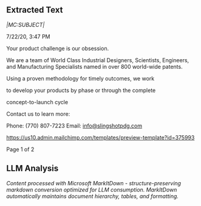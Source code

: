 ## Extracted Text
*|MC:SUBJECT|*

7/22/20, 3:47 PM

Your product challenge
is our obsession.

We are a team of World Class Industrial Designers,
Scientists, Engineers, and Manufacturing Specialists named
in over 800 world-wide patents.

Using a proven methodology for timely outcomes, we work

to develop your products by phase or through the complete

concept-to-launch cycle

Contact us to learn more:

Phone: (770) 807-7223
Email: info@slingshotpdg.com

https://us10.admin.mailchimp.com/templates/preview-template?id=375993

Page 1 of 2



## LLM Analysis
*Content processed with Microsoft MarkItDown - structure-preserving markdown conversion optimized for LLM consumption. MarkItDown automatically maintains document hierarchy, tables, and formatting.*
